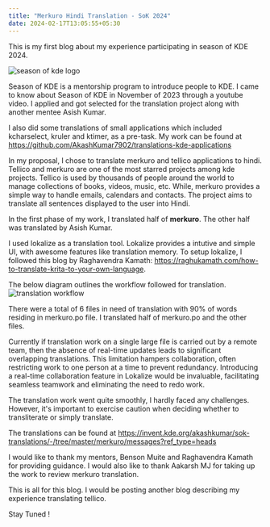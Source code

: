 ```yaml
---
title: "Merkuro Hindi Translation - SoK 2024"
date: 2024-02-17T13:05:55+05:30
---
```


This is my first blog about my experience participating in season of KDE 2024.

![season of kde logo](/sok/season-of-kde.png)

Season of KDE is a mentorship program to introduce people to KDE. I came to know about Season of KDE in November of 2023 through a youtube video. I applied and got selected for the translation project along with another mentee Asish Kumar.

I also did some translations of small applications which included kcharselect, kruler and ktimer, as a pre-task. My work can be found at https://github.com/AkashKumar7902/translations-kde-applications

In my proposal, I chose to translate merkuro and tellico applications to hindi. Tellico and merkuro are one of the most starred projects among kde projects. Tellico is used by thousands of people around the world to manage collections of books, videos, music, etc. While, merkuro provides a simple way to handle emails, calendars and contacts. The project aims to translate all sentences displayed to the user into Hindi.

In the first phase of my work, I translated half of **merkuro**. The other half was translated by Asish Kumar.

I used lokalize as a translation tool. Lokalize provides a intutive and simple UI, with awesome features like translation memory. To setup lokalize, I followed this blog by Raghavendra Kamath: https://raghukamath.com/how-to-translate-krita-to-your-own-language. 

The below diagram outlines the workflow followed for translation.
![translation workflow](/sok/workflow.png)

There were a total of 6 files in need of translation with 90% of words residing in merkuro.po file. I translated half of merkuro.po and the other files. 

Currently if translation work on a single large file is carried out by a remote team, then the absence of real-time updates leads to significant overlapping translations. This limitation hampers collaboration, often restricting work to one person at a time to prevent redundancy. Introducing a real-time collaboration feature in Lokalize would be invaluable, facilitating seamless teamwork and eliminating the need to redo work.  

The translation work went quite smoothly, I hardly faced any challenges. However, it's important to exercise caution when deciding whether to transliterate or simply translate. 

The translations can be found at https://invent.kde.org/akashkumar/sok-translations/-/tree/master/merkuro/messages?ref_type=heads

I would like to thank my mentors, Benson Muite and Raghavendra Kamath for providing guidance. I would also like to thank Aakarsh MJ for taking up the work to review merkuro translation.

This is all for this blog. I would be posting another blog describing my experience translating tellico. 

Stay Tuned !  